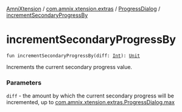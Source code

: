 [AmniXtension](../../index.md) / [com.amnix.xtension.extras](../index.md) / [ProgressDialog](index.md) / [incrementSecondaryProgressBy](./increment-secondary-progress-by.md)

# incrementSecondaryProgressBy

`fun incrementSecondaryProgressBy(diff: `[`Int`](https://kotlinlang.org/api/latest/jvm/stdlib/kotlin/-int/index.html)`): `[`Unit`](https://kotlinlang.org/api/latest/jvm/stdlib/kotlin/-unit/index.html)

Increments the current secondary progress value.

### Parameters

`diff` - the amount by which the current secondary progress will be incremented,
up to [com.amnix.xtension.extras.ProgressDialog.max](max.md)
